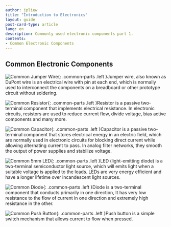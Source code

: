 ```yaml
---
author: jpliew
title: "Introduction to Electronics"
layout: guide
post-card-type: article
lang: en
description: Commonly used electronic components part 1. 
contents:
- Common Electronic Components 
---
```


## Common Electronic Components 

![Common Jumper Wire](img/common_jumper_wire.svg){: .common-parts .left }Jumper wire, also known as DuPont wire is an electrical wire with pin at each end, which is normally used to interconnect the components on a breadboard or other prototype circuit without soldering.

<div style="clear:both; height:0;"></div>

![Common Resistor](img/common_resistor.svg){: .common-parts .left }Resistor is a passive two-terminal component that implements electrical resistance. In electronic circuits, resistors are used to reduce current flow, divide voltage, bias active components and many more.

<div style="clear:both; height:0;"></div>

![Common Capacitor](img/common_capacitor.svg){: .common-parts .left }Capacitor is a passive two-terminal component that stores electrical energy in an electric field, which are normally used in electronic circuits for blocking direct current while allowing alternating current to pass. In analog filter networks, they smooth the output of power supplies and stabilize voltage.

<div style="clear:both; height:0;"></div>

![Common 5mm LED](img/common_led.svg){: .common-parts .left }LED (light-emitting diode) is a two-terminal semiconductor light source, which will emits light when a suitable voltage is applied to the leads. LEDs are very energy efficient and have a longer lifetime over incandescent light sources.

<div style="clear:both; height:0;"></div>

![Common Diode](img/common_diode.svg){: .common-parts .left }Diode is a two-terminal component that conducts primarily in one direction, It has very low resistance to the flow of current in one direction and extremely high resistance in the other.

<div style="clear:both; height:0;"></div>

![Common Push Button](img/common_push_button.svg){: .common-parts .left }Push button is a simple switch mechanism that allows current to flow when pressed.

